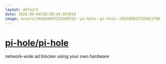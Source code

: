 ```yaml
---
layout: default
date: 2025-09-04T20:50:43.923914
image: assets/20250903T235109755--pi-hole--pi-hole--20250903T235411799--cropped.png
---
```


# [pi-hole/pi-hole](https://github.com/pi-hole/pi-hole)

network-wide ad blocker using your own hardware

